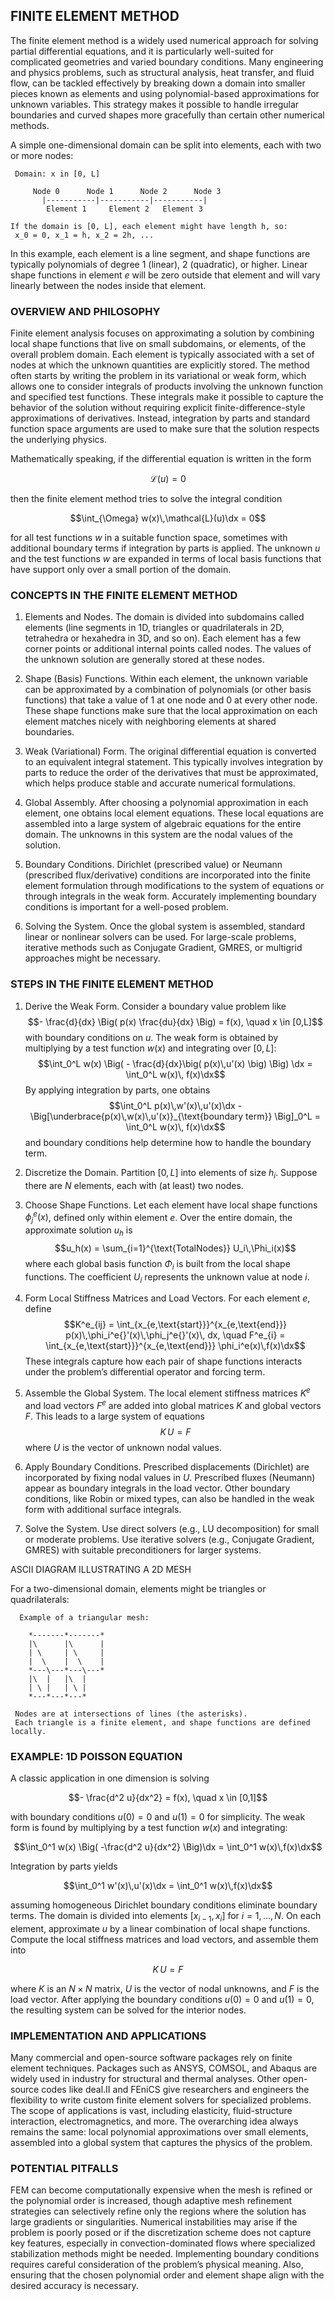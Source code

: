 ## FINITE ELEMENT METHOD

The finite element method is a widely used numerical approach for solving partial differential equations, and it is particularly well-suited for complicated geometries and varied boundary conditions. Many engineering and physics problems, such as structural analysis, heat transfer, and fluid flow, can be tackled effectively by breaking down a domain into smaller pieces known as elements and using polynomial-based approximations for unknown variables. This strategy makes it possible to handle irregular boundaries and curved shapes more gracefully than certain other numerical methods.

A simple one-dimensional domain can be split into elements, each with two or more nodes:

```
 Domain: x in [0, L]

     Node 0      Node 1      Node 2      Node 3
       |-----------|-----------|-----------|
        Element 1     Element 2   Element 3

If the domain is [0, L], each element might have length h, so:
 x_0 = 0, x_1 = h, x_2 = 2h, ...
```

In this example, each element is a line segment, and shape functions are typically polynomials of degree 1 (linear), 2 (quadratic), or higher. Linear shape functions in element $e$ will be zero outside that element and will vary linearly between the nodes inside that element.

### OVERVIEW AND PHILOSOPHY

Finite element analysis focuses on approximating a solution by combining local shape functions that live on small subdomains, or elements, of the overall problem domain. Each element is typically associated with a set of nodes at which the unknown quantities are explicitly stored. The method often starts by writing the problem in its variational or weak form, which allows one to consider integrals of products involving the unknown function and specified test functions. These integrals make it possible to capture the behavior of the solution without requiring explicit finite-difference-style approximations of derivatives. Instead, integration by parts and standard function space arguments are used to make sure that the solution respects the underlying physics.

Mathematically speaking, if the differential equation is written in the form

$$\mathcal{L}(u) = 0$$

then the finite element method tries to solve the integral condition

$$\int_{\Omega} w(x)\,\mathcal{L}(u)\dx = 0$$

for all test functions $w$ in a suitable function space, sometimes with additional boundary terms if integration by parts is applied. The unknown $u$ and the test functions $w$ are expanded in terms of local basis functions that have support only over a small portion of the domain.

### CONCEPTS IN THE FINITE ELEMENT METHOD

1) Elements and Nodes. The domain is divided into subdomains called elements (line segments in 1D, triangles or quadrilaterals in 2D, tetrahedra or hexahedra in 3D, and so on). Each element has a few corner points or additional internal points called nodes. The values of the unknown solution are generally stored at these nodes.

2) Shape (Basis) Functions. Within each element, the unknown variable can be approximated by a combination of polynomials (or other basis functions) that take a value of 1 at one node and 0 at every other node. These shape functions make sure that the local approximation on each element matches nicely with neighboring elements at shared boundaries.

3) Weak (Variational) Form. The original differential equation is converted to an equivalent integral statement. This typically involves integration by parts to reduce the order of the derivatives that must be approximated, which helps produce stable and accurate numerical formulations.

4) Global Assembly. After choosing a polynomial approximation in each element, one obtains local element equations. These local equations are assembled into a large system of algebraic equations for the entire domain. The unknowns in this system are the nodal values of the solution.

5) Boundary Conditions. Dirichlet (prescribed value) or Neumann (prescribed flux/derivative) conditions are incorporated into the finite element formulation through modifications to the system of equations or through integrals in the weak form. Accurately implementing boundary conditions is important for a well-posed problem.

6) Solving the System. Once the global system is assembled, standard linear or nonlinear solvers can be used. For large-scale problems, iterative methods such as Conjugate Gradient, GMRES, or multigrid approaches might be necessary.

### STEPS IN THE FINITE ELEMENT METHOD

1) Derive the Weak Form. Consider a boundary value problem like
$$- \frac{d}{dx} \Big( p(x) \frac{du}{dx} \Big) = f(x), \quad x \in [0,L]$$
with boundary conditions on $u$. The weak form is obtained by multiplying by a test function $w(x)$ and integrating over $[0,L]$:
$$\int_0^L w(x) \Big( - \frac{d}{dx}\big( p(x)\,u'(x) \big) \Big) \dx = \int_0^L w(x)\, f(x)\dx$$
By applying integration by parts, one obtains
$$\int_0^L p(x)\,w'(x)\,u'(x)\dx - \Big[\underbrace{p(x)\,w(x)\,u'(x)}_{\text{boundary term}} \Big]_0^L = \int_0^L w(x)\, f(x)\dx$$
and boundary conditions help determine how to handle the boundary term.

2) Discretize the Domain. Partition $[0,L]$ into elements of size $h_i$. Suppose there are $N$ elements, each with (at least) two nodes.

3) Choose Shape Functions. Let each element have local shape functions $\phi_j^e(x)$, defined only within element $e$. Over the entire domain, the approximate solution $u_h$ is
$$u_h(x) = \sum_{i=1}^{\text{TotalNodes}} U_i\,\Phi_i(x)$$
where each global basis function $\Phi_i$ is built from the local shape functions. The coefficient $U_i$ represents the unknown value at node $i$.

4) Form Local Stiffness Matrices and Load Vectors. For each element $e$, define
$$K^e_{ij} = \int_{x_{e,\text{start}}}^{x_{e,\text{end}}} p(x)\,\phi_i^e{}'(x)\,\phi_j^e{}'(x)\, dx, 
\quad 
F^e_{i} = \int_{x_{e,\text{start}}}^{x_{e,\text{end}}} \phi_i^e(x)\,f(x)\dx$$
These integrals capture how each pair of shape functions interacts under the problem’s differential operator and forcing term.

5) Assemble the Global System. The local element stiffness matrices $K^e$ and load vectors $F^e$ are added into global matrices $K$ and global vectors $F$. This leads to a large system of equations
$$K\,U = F$$
where $U$ is the vector of unknown nodal values.

6) Apply Boundary Conditions. Prescribed displacements (Dirichlet) are incorporated by fixing nodal values in $U$. Prescribed fluxes (Neumann) appear as boundary integrals in the load vector. Other boundary conditions, like Robin or mixed types, can also be handled in the weak form with additional surface integrals.

7) Solve the System. Use direct solvers (e.g., LU decomposition) for small or moderate problems. Use iterative solvers (e.g., Conjugate Gradient, GMRES) with suitable preconditioners for larger systems.

ASCII DIAGRAM ILLUSTRATING A 2D MESH

For a two-dimensional domain, elements might be triangles or quadrilaterals:

```
  Example of a triangular mesh:

    *-------*-------* 
    |\      |\      |
    | \     | \     |
    |  \    |  \    |
    *---\---*---\---*
    |\  |   |\  |   
    | \ |   | \ |   
    *---*---*---*  

 Nodes are at intersections of lines (the asterisks).
 Each triangle is a finite element, and shape functions are defined locally.
```

### EXAMPLE: 1D POISSON EQUATION

A classic application in one dimension is solving

$$- \frac{d^2 u}{dx^2} = f(x), \quad x \in [0,1]$$

with boundary conditions $u(0) = 0$ and $u(1) = 0$ for simplicity. The weak form is found by multiplying by a test function $w(x)$ and integrating:

$$\int_0^1 w(x) \Big( -\frac{d^2 u}{dx^2} \Big)\dx = \int_0^1 w(x)\,f(x)\dx$$

Integration by parts yields

$$\int_0^1 w'(x)\,u'(x)\dx = \int_0^1 w(x)\,f(x)\dx$$

assuming homogeneous Dirichlet boundary conditions eliminate boundary terms. The domain is divided into elements $[x_{i-1}, x_i]$ for $i=1,\dots,N$. On each element, approximate $u$ by a linear combination of local shape functions. Compute the local stiffness matrices and load vectors, and assemble them into

$$K\,U = F$$

where $K$ is an $N\times N$ matrix, $U$ is the vector of nodal unknowns, and $F$ is the load vector. After applying the boundary conditions $u(0)=0$ and $u(1)=0$, the resulting system can be solved for the interior nodes.

### IMPLEMENTATION AND APPLICATIONS

Many commercial and open-source software packages rely on finite element techniques. Packages such as ANSYS, COMSOL, and Abaqus are widely used in industry for structural and thermal analyses. Other open-source codes like deal.II and FEniCS give researchers and engineers the flexibility to write custom finite element solvers for specialized problems. The scope of applications is vast, including elasticity, fluid-structure interaction, electromagnetics, and more. The overarching idea always remains the same: local polynomial approximations over small elements, assembled into a global system that captures the physics of the problem.

### POTENTIAL PITFALLS

FEM can become computationally expensive when the mesh is refined or the polynomial order is increased, though adaptive mesh refinement strategies can selectively refine only the regions where the solution has large gradients or singularities. Numerical instabilities may arise if the problem is poorly posed or if the discretization scheme does not capture key features, especially in convection-dominated flows where specialized stabilization methods might be needed. Implementing boundary conditions requires careful consideration of the problem’s physical meaning. Also, ensuring that the chosen polynomial order and element shape align with the desired accuracy is necessary.
